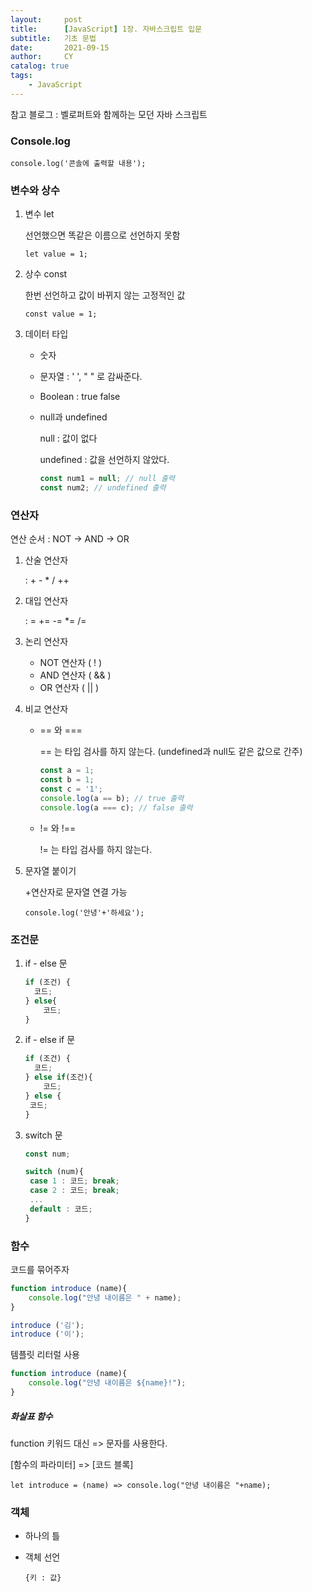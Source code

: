 ```yaml
---
layout:     post
title:      [JavaScript] 1장. 자바스크립트 입문 
subtitle:   기초 문법
date:       2021-09-15
author:     CY
catalog: true
tags:
    - JavaScript
---
```



참고 블로그 : 벨로퍼트와 함께하는 모던 자바 스크립트 

[링크]: https://learnjs.vlpt.us/



### Console.log

`console.log('콘솔에 출력할 내용');`



### 변수와 상수

1. 변수 let

   선언했으면 똑같은 이름으로 선언하지 못함

   `let value = 1;`

2. 상수 const

   한번 선언하고 값이 바뀌지 않는 고정적인 값

   `const value = 1;`

3. 데이터 타입

   - 숫자

   - 문자열 : ' ', " " 로 감싸준다.

   - Boolean : true false

   - null과 undefined

     null : 값이 없다

     undefined : 값을 선언하지 않았다.

     ```javascript
     const num1 = null; // null 출력
     const num2; // undefined 출력
     ```

     

### 연산자

연산 순서 : NOT -> AND -> OR

1. 산술 연산자

   : + - * / ++ 

2. 대입 연산자

   : = += -= *= /=

3. 논리 연산자

   - NOT 연산자 ( ! )
   - AND 연산자 ( && )
   - OR 연산자 ( || )

4. 비교 연산자

   - == 와 ===

     == 는 타입 검사를 하지 않는다. (undefined과 null도 같은 값으로 간주)

     ```javascript
     const a = 1;
     const b = 1;
     const c = '1';
     console.log(a == b); // true 출력
     console.log(a === c); // false 출력
     ```

   - != 와 !==

     != 는 타입 검사를 하지 않는다.

5. 문자열 붙이기

   +연산자로 문자열 연결 가능

   `console.log('안녕'+'하세요');`



### 조건문

1. if - else 문

   ```javascript
   if (조건) {
     코드;
   } else{
       코드;
   }
   ```

2. if - else if 문

   ```javascript
   if (조건) {
     코드;
   } else if(조건){
       코드;
   } else {
   	코드;
   }
   ```

3. switch 문

   ```javascript
   const num;
   
   switch (num){
   	case 1 : 코드; break;
   	case 2 : 코드; break;
   	...
   	default : 코드;
   }
   ```

   

### 함수

코드를 묶어주자

```javascript
function introduce (name){
	console.log("안녕 내이름은 " + name);
}

introduce ('김');
introduce ('이');
```

템플릿 리터럴 사용

```javascript
function introduce (name){
	console.log("안녕 내이름은 ${name}!");
}
```

##### 화살표 함수

function 키워드 대신 => 문자를 사용한다.

[함수의 파라미터] => [코드 블록]

`let introduce = (name) => console.log("안녕 내이름은 "+name);`



### 객체

- 하나의 틀

- 객체 선언

  `{키 : 값}`

  
